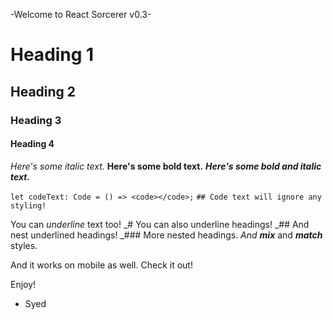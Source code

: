 -Welcome to React Sorcerer v0.3-
# Heading 1
## Heading 2
### Heading 3
#### Heading 4

*Here's some italic text.*
**Here's some bold text.**
***Here's some bold and italic text.***

`let codeText: Code = () => <code></code>;`
`## Code text will ignore any styling!`

You can _underline_ text too!
_# You can also underline headings!
_## And nest underlined headings!
_### More nested headings.
*And* _**mix**_ and _***match***_ styles.

And it works on mobile as well. Check it out!

Enjoy!
- Syed